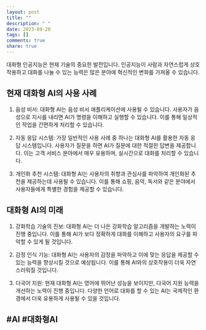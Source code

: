 ```yaml
---
layout: post
title: ""
description: " "
date: 2023-09-20
tags: []
comments: true
share: true
---
```


대화형 인공지능은 현재 기술의 중요한 발전입니다. 인공지능이 사람과 자연스럽게 상호작용하고 대화를 나눌 수 있는 능력은 많은 분야에 혁신적인 변화를 가져올 수 있습니다. 

## 현재 대화형 AI의 사용 사례

1. 음성 비서: 대화형 AI는 음성 비서 애플리케이션에 사용될 수 있습니다. 사용자가 음성으로 지시를 내리면 AI가 명령을 이해하고 실행할 수 있습니다. 이를 통해 일상적인 작업을 간편하게 처리할 수 있습니다.

2. 자동 응답 시스템: 가장 일반적인 사용 사례 중 하나는 대화형 AI를 활용한 자동 응답 시스템입니다. 사용자가 질문을 하면 AI가 질문에 대한 적절한 답변을 제공합니다. 이는 고객 서비스 분야에서 매우 유용하며, 실시간으로 대화를 처리할 수 있습니다.

3. 개인화 추천 시스템: 대화형 AI는 사용자의 취향과 관심사를 파악하여 개인화된 추천을 제공하는데 사용될 수 있습니다. 이를 통해 쇼핑, 음악, 독서와 같은 분야에서 사용자들에게 특별한 경험을 제공할 수 있습니다.

## 대화형 AI의 미래

1. 강화학습 기술의 진보: 대화형 AI는 더 나은 강화학습 알고리즘을 개발하는 노력이 진행 중입니다. 이를 통해 AI가 보다 정확하게 대화를 이해하고 사용자의 요구를 파악할 수 있게 될 것입니다.

2. 감정 인식 기능: 대화형 AI는 사용자의 감정을 파악하고 이에 맞는 응답을 제공할 수 있는 능력을 향상시킬 것으로 예상됩니다. 이를 통해 AI와의 상호작용이 더욱 자연스러워질 것입니다.

3. 다국어 지원: 현재 대화형 AI는 영어에 뛰어난 성능을 보이지만, 다국어 지원 능력을 개선하는 노력이 진행 중입니다. 다양한 언어로 대화를 할 수 있는 AI는 국제적인 환경에서 더욱 유용하게 사용될 수 있을 것입니다.

## #AI #대화형AI